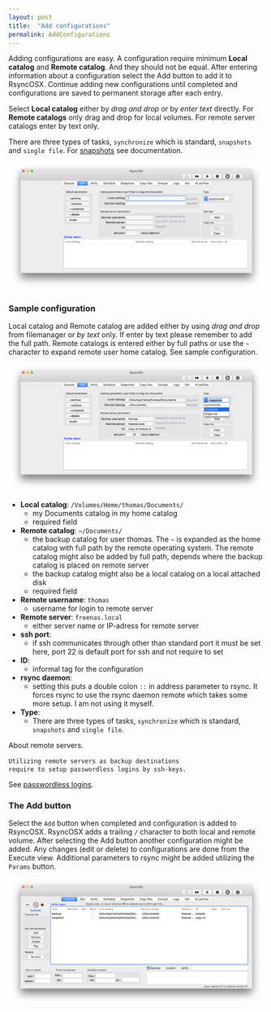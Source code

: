 ```yaml
---
layout: post
title:  "Add configurations"
permalink: AddConfigurations
---
```

Adding configurations are easy. A configuration require minimum **Local catalog** and **Remote catalog**. And they should not be equal. After entering information about a configuration select the Add button to add it to RsyncOSX. Continue adding new configurations until completed and configurations are saved to permanent storage after each entry.

Select **Local catalog** either by *drag and drop* or by *enter text* directly. For **Remote catalogs** only drag and drop for local volumes. For remote server catalogs enter by text only.

There are three types of tasks, `synchronize` which is standard, `snapshots` and `single file`. For [snapshots](/Snapshots) see documentation.

![Execute view](/images/RsyncOSX/master/add/add1.png)

### Sample configuration

Local catalog and Remote catalog are added either by using *drag and drop* from filemanager or *by text* only. If enter by text please remember to add the full path. Remote catalogs is entered either by full paths or use the `~` character to expand remote user home catalog. See sample configuration.

![Execute view](/images/RsyncOSX/master/add/add2.png)

- **Local catalog**: `/Volumes/Home/thomas/Documents/`
  - my Documents catalog in my home catalog
  - required field
- **Remote catalog**: `~/Documents/`
  - the backup catalog for user thomas. The `~` is expanded as the home catalog with full path by the remote operating system. The remote catalog might also be added by full path, depends where the backup catalog is placed on remote server
  - the backup catalog might also be a local catalog on a local attached disk
  - required field
- **Remote username**: `thomas`
  - username for login to remote server
- **Remote server**: `freenas.local`
  - either server name or IP-adress for remote server
- **ssh port**:
  - if ssh communicates through other than standard port it must be set here, port 22 is default port for ssh and not require to set
- **ID**:
  - informal tag for the configuration
- **rsync daemon**:
  - setting this puts a double colon `::` in address parameter to rsync. It forces rsync to use the rsync daemon remote which takes some more setup. I am not using it myself.
- **Type**:
  - There are three types of tasks, `synchronize` which is standard, `snapshots` and `single file`.

About remote servers.

```
Utilizing remote servers as backup destinations
require to setup passwordless logins by ssh-keys.
```
See [passwordless logins](/ssh).

### The Add button

Select the `Add` button when completed and configuration is added to RsyncOSX. RsyncOSX adds a trailing `/` character to both local and remote volume. After selecting the Add button another configuration might be added. Any changes (edit or delete) to configurations are done from the Execute view. Additional parameters to rsync might be added utilizing the `Params` button.

![Configurations added](/images/RsyncOSX/master/add/add4.png)
